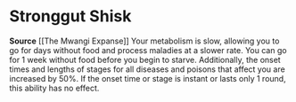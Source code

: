 ﻿---
id: '182'
name: Stronggut Shisk
rarity: Common
source: '[[DATABASE/source/The Mwangi Expanse|The Mwangi Expanse]]'
trait: null
type: Heritage

---
# Stronggut Shisk

**Source** [[The Mwangi Expanse]] 
Your metabolism is slow, allowing you to go for days without food and process maladies at a slower rate. You can go for 1 week without food before you begin to starve. Additionally, the onset times and lengths of stages for all diseases and poisons that affect you are increased by 50%. If the onset time or stage is instant or lasts only 1 round, this ability has no effect.